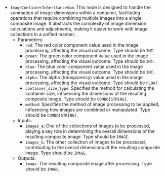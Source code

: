 - `ImageContainerInheritanceSum`: This node is designed to handle the summation of image dimensions within a container, facilitating operations that require combining multiple images into a single composite image. It abstracts the complexity of image dimension calculations and adjustments, making it easier to work with image collections in a unified manner.
    - Parameters:
        - `red`: The red color component value used in the image processing, affecting the visual outcome. Type should be `INT`.
        - `green`: The green color component value used in the image processing, affecting the visual outcome. Type should be `INT`.
        - `blue`: The blue color component value used in the image processing, affecting the visual outcome. Type should be `INT`.
        - `alpha`: The alpha (transparency) value used in the image processing, affecting the visual outcome. Type should be `FLOAT`.
        - `container_size_type`: Specifies the method for calculating the container size, influencing the dimensions of the resulting composite image. Type should be `COMBO[STRING]`.
        - `method`: Specifies the method of image processing to be applied, influencing how images are combined or manipulated. Type should be `COMBO[STRING]`.
    - Inputs:
        - `images_a`: One of the collections of images to be processed, playing a key role in determining the overall dimensions of the resulting composite image. Type should be `IMAGE`.
        - `images_b`: The other collection of images to be processed, contributing to the overall dimensions of the resulting composite image. Type should be `IMAGE`.
    - Outputs:
        - `image`: The resulting composite image after processing. Type should be `IMAGE`.
